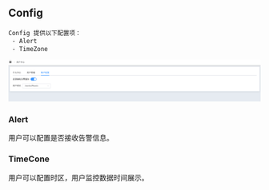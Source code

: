## Config

```
Config 提供以下配置项：
 - Alert
 - TimeZone
```



![image-20220726112607995](../../Images/AccountConfig.png)

### Alert

用户可以配置是否接收告警信息。



### TimeCone

用户可以配置时区，用户监控数据时间展示。

